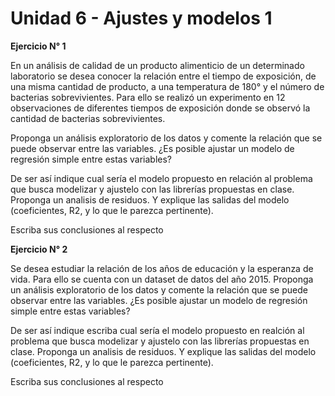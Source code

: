 # Unidad 6 - Ajustes y modelos 1

**Ejercicio N° 1**

En un análisis de calidad de un producto alimenticio de un determinado laboratorio se desea conocer la relación entre el tiempo de exposición, de una misma cantidad de producto, a una temperatura de 180° y el número de bacterias sobrevivientes. Para ello se realizó un experimento en 12 observaciones de diferentes tiempos de exposición donde se observó la cantidad de bacterias sobrevivientes. 

Proponga  un análisis exploratorio de los datos y comente la relación que se puede observar entre las variables. ¿Es posible ajustar un modelo de regresión simple entre estas variables?

De ser así indique cual sería el modelo propuesto en relación al problema que busca modelizar y ajustelo con las librerías propuestas en clase. Proponga un analisis de residuos.  Y explique las salidas del modelo (coeficientes, R2, y lo que le parezca pertinente). 

Escriba sus conclusiones al respecto

  **Ejercicio N° 2**

Se desea estudiar la relación de los años de educación y la esperanza de vida. Para ello se cuenta con un dataset de datos del año 2015. 
Proponga  un análisis exploratorio de los datos y comente la relación que se puede observar entre las variables. ¿Es posible ajustar un modelo de regresión simple entre estas variables?

De ser así indique escriba cual sería el modelo propuesto en realción al problema que busca modelizar y ajustelo con las librerías propuestas en clase. Proponga un analisis de residuos.  Y explique las salidas del modelo  (coeficientes, R2, y lo que le parezca pertinente). 

 Escriba sus conclusiones al respecto